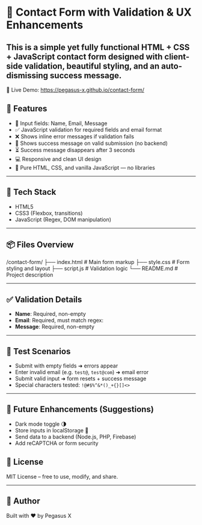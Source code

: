 # 💬 Contact Form with Validation & UX Enhancements

This is a simple yet fully functional **HTML + CSS + JavaScript** contact form designed with **client-side validation**, **beautiful styling**, and an auto-dismissing **success message**.
---

🔗 Live Demo: https://pegasus-x.github.io/contact-form/
 
## 🚀 Features

- 🧾 Input fields: Name, Email, Message
- ✅ JavaScript validation for required fields and email format
- ❌ Shows inline error messages if validation fails
- 🎉 Shows success message on valid submission (no backend)
- ⏳ Success message disappears after 3 seconds
- 💻 Responsive and clean UI design
- 📜 Pure HTML, CSS, and vanilla JavaScript — no libraries

---

## 🧰 Tech Stack

- HTML5
- CSS3 (Flexbox, transitions)
- JavaScript (Regex, DOM manipulation)

---

## 📦 Files Overview

/contact-form/
├── index.html # Main form markup
├── style.css # Form styling and layout
├── script.js # Validation logic
└── README.md # Project description

---

## ✅ Validation Details

- **Name**: Required, non-empty
- **Email**: Required, must match regex:
- **Message**: Required, non-empty

---

## 🧪 Test Scenarios

- Submit with empty fields ➜ errors appear
- Enter invalid email (e.g. `test@`, `test@com`) ➜ email error
- Submit valid input ➜ form resets + success message
- Special characters tested: `!@#$%^&*()_+{}[]<>`

---

## 🧠 Future Enhancements (Suggestions)

- Dark mode toggle 🌗
- Store inputs in localStorage 🧠
- Send data to a backend (Node.js, PHP, Firebase)
- Add reCAPTCHA or form security


## 📄 License

MIT License – free to use, modify, and share.

---

## 🙌 Author

Built with ❤️ by Pegasus X

